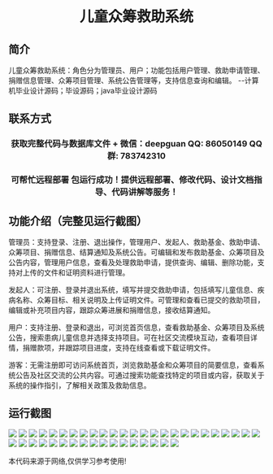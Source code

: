 <p><h1 align="center">儿童众筹救助系统</h1></p>

## 简介
儿童众筹救助系统：角色分为管理员、用户；功能包括用户管理、救助申请管理、捐赠信息管理、众筹项目管理、系统公告管理等，支持信息查询和编辑。    --计算机毕业设计源码；毕设源码；java毕业设计源码


## 联系方式
<p><h3 align="center">获取完整代码与数据库文件 + 微信：deepguan QQ: 86050149 QQ群: 783742310</h3></p>
<p><h3 align="center">可帮忙远程部署 包运行成功！提供远程部署、修改代码、设计文档指导、代码讲解等服务！</h3></p>

## 功能介绍（完整见运行截图）
管理员：支持登录、注册、退出操作，管理用户、发起人、救助基金、救助申请、众筹项目、捐赠信息、结算通知及系统公告。可编辑和发布救助基金、众筹项目及公告内容，管理用户信息，查看及处理救助申请，提供查询、编辑、删除功能，支持对上传的文件和证明资料进行管理。

发起人：可注册、登录并退出系统，填写并提交救助申请，包括填写儿童信息、疾病名称、众筹目标、相关说明及上传证明文件。可管理和查看已提交的救助项目，编辑或补充项目内容，跟踪众筹进展和捐赠信息，接收结算通知。

用户：支持注册、登录和退出，可浏览首页信息，查看救助基金、众筹项目及系统公告，搜索患病儿童信息并选择支持项目。可在社区交流模块互动，查看项目详情，捐赠款项，并跟踪项目进度，支持在线查看或下载证明文件。

游客：无需注册即可访问系统首页，浏览救助基金和众筹项目的简要信息，查看系统公告及社区交流的公共内容。可通过搜索功能查找特定的项目或内容，获取关于系统的操作指引，了解相关政策及救助信息。


## 运行截图
![](https://bs-1329754181.cos.ap-shanghai.myqcloud.com/ssm/ChildrenCrowdfundingRescueSystem/img/001.jpg)
![](https://bs-1329754181.cos.ap-shanghai.myqcloud.com/ssm/ChildrenCrowdfundingRescueSystem/img/002.jpg)
![](https://bs-1329754181.cos.ap-shanghai.myqcloud.com/ssm/ChildrenCrowdfundingRescueSystem/img/003.jpg)
![](https://bs-1329754181.cos.ap-shanghai.myqcloud.com/ssm/ChildrenCrowdfundingRescueSystem/img/004.jpg)
![](https://bs-1329754181.cos.ap-shanghai.myqcloud.com/ssm/ChildrenCrowdfundingRescueSystem/img/005.jpg)
![](https://bs-1329754181.cos.ap-shanghai.myqcloud.com/ssm/ChildrenCrowdfundingRescueSystem/img/006.jpg)
![](https://bs-1329754181.cos.ap-shanghai.myqcloud.com/ssm/ChildrenCrowdfundingRescueSystem/img/007.jpg)
![](https://bs-1329754181.cos.ap-shanghai.myqcloud.com/ssm/ChildrenCrowdfundingRescueSystem/img/008.jpg)
![](https://bs-1329754181.cos.ap-shanghai.myqcloud.com/ssm/ChildrenCrowdfundingRescueSystem/img/009.jpg)
![](https://bs-1329754181.cos.ap-shanghai.myqcloud.com/ssm/ChildrenCrowdfundingRescueSystem/img/010.jpg)
![](https://bs-1329754181.cos.ap-shanghai.myqcloud.com/ssm/ChildrenCrowdfundingRescueSystem/img/011.jpg)
![](https://bs-1329754181.cos.ap-shanghai.myqcloud.com/ssm/ChildrenCrowdfundingRescueSystem/img/012.jpg)
![](https://bs-1329754181.cos.ap-shanghai.myqcloud.com/ssm/ChildrenCrowdfundingRescueSystem/img/013.jpg)
![](https://bs-1329754181.cos.ap-shanghai.myqcloud.com/ssm/ChildrenCrowdfundingRescueSystem/img/014.jpg)
![](https://bs-1329754181.cos.ap-shanghai.myqcloud.com/ssm/ChildrenCrowdfundingRescueSystem/img/015.jpg)
![](https://bs-1329754181.cos.ap-shanghai.myqcloud.com/ssm/ChildrenCrowdfundingRescueSystem/img/016.jpg)
![](https://bs-1329754181.cos.ap-shanghai.myqcloud.com/ssm/ChildrenCrowdfundingRescueSystem/img/017.jpg)
![](https://bs-1329754181.cos.ap-shanghai.myqcloud.com/ssm/ChildrenCrowdfundingRescueSystem/img/018.jpg)
![](https://bs-1329754181.cos.ap-shanghai.myqcloud.com/ssm/ChildrenCrowdfundingRescueSystem/img/019.jpg)
![](https://bs-1329754181.cos.ap-shanghai.myqcloud.com/ssm/ChildrenCrowdfundingRescueSystem/img/020.jpg)
![](https://bs-1329754181.cos.ap-shanghai.myqcloud.com/ssm/ChildrenCrowdfundingRescueSystem/img/021.jpg)
![](https://bs-1329754181.cos.ap-shanghai.myqcloud.com/ssm/ChildrenCrowdfundingRescueSystem/img/022.jpg)
![](https://bs-1329754181.cos.ap-shanghai.myqcloud.com/ssm/ChildrenCrowdfundingRescueSystem/img/023.jpg)
![](https://bs-1329754181.cos.ap-shanghai.myqcloud.com/ssm/ChildrenCrowdfundingRescueSystem/img/024.jpg)
![](https://bs-1329754181.cos.ap-shanghai.myqcloud.com/ssm/ChildrenCrowdfundingRescueSystem/img/025.jpg)
![](https://bs-1329754181.cos.ap-shanghai.myqcloud.com/ssm/ChildrenCrowdfundingRescueSystem/img/026.jpg)
![](https://bs-1329754181.cos.ap-shanghai.myqcloud.com/ssm/ChildrenCrowdfundingRescueSystem/img/027.jpg)
![](https://bs-1329754181.cos.ap-shanghai.myqcloud.com/ssm/ChildrenCrowdfundingRescueSystem/img/028.jpg)
![](https://bs-1329754181.cos.ap-shanghai.myqcloud.com/ssm/ChildrenCrowdfundingRescueSystem/img/029.jpg)
![](https://bs-1329754181.cos.ap-shanghai.myqcloud.com/ssm/ChildrenCrowdfundingRescueSystem/img/030.jpg)
![](https://bs-1329754181.cos.ap-shanghai.myqcloud.com/ssm/ChildrenCrowdfundingRescueSystem/img/031.jpg)
![](https://bs-1329754181.cos.ap-shanghai.myqcloud.com/ssm/ChildrenCrowdfundingRescueSystem/img/032.jpg)
![](https://bs-1329754181.cos.ap-shanghai.myqcloud.com/ssm/ChildrenCrowdfundingRescueSystem/img/033.jpg)
![](https://bs-1329754181.cos.ap-shanghai.myqcloud.com/ssm/ChildrenCrowdfundingRescueSystem/img/034.jpg)
![](https://bs-1329754181.cos.ap-shanghai.myqcloud.com/ssm/ChildrenCrowdfundingRescueSystem/img/035.jpg)
![](https://bs-1329754181.cos.ap-shanghai.myqcloud.com/ssm/ChildrenCrowdfundingRescueSystem/img/036.jpg)
![](https://bs-1329754181.cos.ap-shanghai.myqcloud.com/ssm/ChildrenCrowdfundingRescueSystem/img/037.jpg)
![](https://bs-1329754181.cos.ap-shanghai.myqcloud.com/ssm/ChildrenCrowdfundingRescueSystem/img/038.jpg)
![](https://bs-1329754181.cos.ap-shanghai.myqcloud.com/ssm/ChildrenCrowdfundingRescueSystem/img/039.jpg)
![](https://bs-1329754181.cos.ap-shanghai.myqcloud.com/ssm/ChildrenCrowdfundingRescueSystem/img/040.jpg)
![](https://bs-1329754181.cos.ap-shanghai.myqcloud.com/ssm/ChildrenCrowdfundingRescueSystem/img/041.jpg)
![](https://bs-1329754181.cos.ap-shanghai.myqcloud.com/ssm/ChildrenCrowdfundingRescueSystem/img/042.jpg)

<p>本代码来源于网络,仅供学习参考使用!</p>
